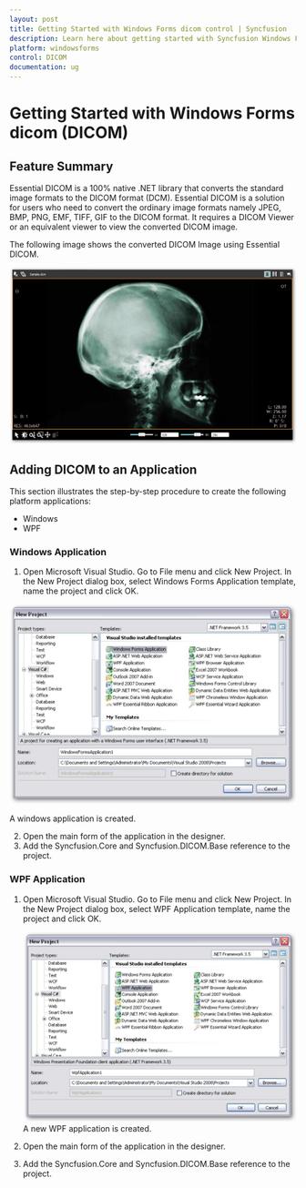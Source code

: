 ```yaml
---
layout: post
title: Getting Started with Windows Forms dicom control | Syncfusion
description: Learn here about getting started with Syncfusion Windows Forms dicom (DICOM) control, its elements, and more details.
platform: windowsforms
control: DICOM 
documentation: ug
---
```


# Getting Started with Windows Forms dicom (DICOM)

## Feature Summary

Essential DICOM is a 100% native .NET library that converts the standard image formats to the DICOM format (DCM). Essential DICOM is a solution for users who need to convert the ordinary image formats namely JPEG, BMP, PNG, EMF, TIFF, GIF to the DICOM format. It requires a DICOM Viewer or an equivalent viewer to view the converted DICOM image.

The following image shows the converted DICOM Image using Essential DICOM.



![Getting-Started_img1](Getting-Started_images/Getting-Started_img1.png)





## Adding DICOM to an Application

This section illustrates the step-by-step procedure to create the following platform applications:

* Windows
* WPF



### Windows Application

1. Open Microsoft Visual Studio. Go to File menu and click New Project. In the New Project dialog box, select Windows Forms Application template, name the project and click OK. 

![Getting-Started_img2](Getting-Started_images/Getting-Started_img2.png)





A windows application is created.

2. Open the main form of the application in the designer.
3. Add the Syncfusion.Core and Syncfusion.DICOM.Base reference to the project.





### WPF Application



1. Open Microsoft Visual Studio. Go to File menu and click New Project. In the New Project dialog box, select WPF Application template, name the project and click OK. 

   ![](Getting-Started_images/Getting-Started_img3.png)
   A new WPF application is created.

2. Open the main form of the application in the designer. 
3. Add the Syncfusion.Core and Syncfusion.DICOM.Base reference to the project.



